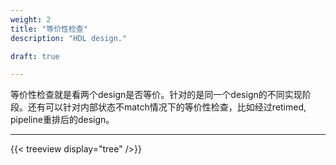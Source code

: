 ```yaml
---
weight: 2
title: "等价性检查"
description: "HDL design."

draft: true

---
```


等价性检查就是看两个design是否等价。针对的是同一个design的不同实现阶段。还有可以针对内部状态不match情况下的等价性检查，比如经过retimed, pipeline重排后的design。

---

{{< treeview
  display="tree"
/>}}
